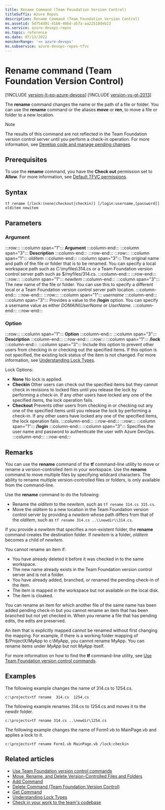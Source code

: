 ```yaml
---
title: Rename Command (Team Foundation Version Control)
titleSuffix: Azure Repos
description: Rename Command (Team Foundation Version Control)
ms.assetid: 5d754d91-41b0-40bd-a57a-aa22518deb23
ms.service: azure-devops-repos
ms.topic: reference
ms.date: 07/13/2022
monikerRange: '<= azure-devops'
ms.subservice: azure-devops-repos-tfvc
---
```



# Rename command (Team Foundation Version Control)

[!INCLUDE [version-lt-eq-azure-devops](../../includes/version-lt-eq-azure-devops.md)]
[!INCLUDE [version-vs-gt-2013](../../includes/version-vs-gt-2013.md)]


The **rename** command changes the name or the path of a file or folder. You can use the **rename** command or the aliases **move** or **ren**, to move a file or folder to a new location.

> [!NOTE]
> The results of this command are not reflected in the Team Foundation version control server until you perform a check-in operation. For more information, see [Develop code and manage pending changes](develop-code-manage-pending-changes.md).

## Prerequisites

To use the **rename** command, you have the **Check out** permission set to **Allow**.  For more information, see  [Default TFVC permissions](../../organizations/security/default-tfvc-permissions.md).

## Syntax

```
tf rename [/lock:(none|checkout|checkin)] [/login:username,[password]] olditem newitem
```

## Parameters

### Argument

:::row:::
   :::column span="1":::
   **Argument**
   :::column-end:::
   :::column span="3":::
   **Description**
   :::column-end:::
:::row-end:::
:::row:::
   :::column span="1":::
   *olditem*
   :::column-end:::
   :::column span="3":::
   The original name and path of the file or folder that is to be renamed. You can specify a local workspace path such as C:\myfiles\314.cs or a Team Foundation version control server path such as $/myfiles/314.cs.
   :::column-end:::
:::row-end:::
:::row:::
   :::column span="1":::
   *newitem*
   :::column-end:::
   :::column span="3":::
   The new name of the file or folder. You can use this to specify a different local or a Team Foundation version control server path location.
   :::column-end:::
:::row-end:::
:::row:::
   :::column span="1":::
   *username*
   :::column-end:::
   :::column span="3":::
   Provides a value to the **/login** option. You can specify a username value as either *DOMAIN\UserName* or *UserName*.
   :::column-end:::
:::row-end:::

### Option

:::row:::
   :::column span="1":::
   **Option**
   :::column-end:::
   :::column span="3":::
   **Description**
   :::column-end:::
:::row-end:::
:::row:::
   :::column span="1":::
   **/lock**
   :::column-end:::
   :::column span="3":::
   Include this option to prevent other users from checking in or checking out the specified items. If this option is not specified, the existing lock status of the item is not changed. For more information, see [Understanding Lock Types](understand-lock-types.md).

   Lock Options:
   - **None**  No lock is applied.
   - **Checkin**  Other users can check out the specified items but they cannot check in revisions to locked files until you release the lock by performing a check-in. If any other users have locked any one of the specified items, the lock operation fails.
   - **Checkout**  Prevents other users from checking in or checking out any one of the specified items until you release the lock by performing a check-in. If any other users have locked any one of the specified items, the lock operation fails.
   :::column-end:::
:::row-end:::
:::row:::
   :::column span="1":::
   **/login**
   :::column-end:::
   :::column span="3":::
   Specifies the user name and password to authenticate the user with Azure DevOps.
   :::column-end:::
:::row-end:::


## Remarks

You can use the **rename** command of the **tf** command-line utility to move or rename a version-controlled item in your workspace. Use the **rename** command to move multiple files by specifying wildcard characters. The ability to rename multiple version-controlled files or folders, is only available from the command-line.

Use the **rename** command to do the following:  
-   Rename the *olditem* to the *newitem*, such as `tf rename 314.cs 315.cs`.
-   Move the *olditem* to a new location in the Team Foundation version control server by providing a *newitem* whose path differs from that of the *olditem*, such as `tf rename 314.cs ..\\newdir\\314.cs`.

If you provide a *newitem* that specifies a non-existent folder, the **rename** command creates the destination folder. If *newitem* is a folder, *olditem* becomes a child of *newitem*.

You cannot rename an item if:

- You have already deleted it before it was checked in to the same workspace.  
- The new name already exists in the Team Foundation version control server and is not a folder.  
- You have already added, branched, or renamed the pending check-in of the item.  
- The item is mapped in the workspace but not available on the local disk.  
- The item is cloaked.

You can rename an item for which another file of the same name has been added pending check-in but you cannot rename an item that has been branched but not yet checked in. When you rename a file that has pending edits, the edits are preserved.

An item that is explicitly mapped cannot be renamed without first changing the mapping. For example, if there is a working folder mapping of $/ProjectX/MyApp to c:\\MyApp, you cannot rename MyApp. You can rename items under *MyApp* but not *MyApp* itself.

For more information on how to find the **tf** command-line utility, see [Use Team Foundation version control commands](use-team-foundation-version-control-commands.md).

## Examples

The following example changes the name of 314.cs to 1254.cs.

```
c:\projects>tf rename  314.cs  1254.cs
```

The following example renames 314.cs to 1254.cs and moves it to the newdir folder.

```
c:\projects>tf rename 314.cs ..\newdir\1254.cs
```

The following example changes the name of Form1.vb to MainPage.vb and applies a lock to it.

```
c:\projects>tf rename Form1.vb MainPage.vb /lock:checkin
```

## Related articles

- [Use Team Foundation version control commands](use-team-foundation-version-control-commands.md)
- [Move, Rename, and Delete Version-Controlled Files and Folders](rename-move-files-folders.md)
- [Add Command](add-command.md)
- [Delete Command (Team Foundation Version Control)](delete-command-team-foundation-version-control.md)
- [Get Command](get-command.md)
- [Understanding Lock Types](understand-lock-types.md)
- [Check in your work to the team's codebase](check-your-work-team-codebase.md)

